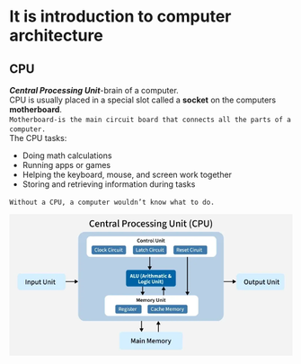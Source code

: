 # It is introduction to computer architecture
## CPU
***Central Processing Unit***-brain of a computer.  
CPU is usually placed in a special slot called a **socket** on the computers **motherboard**.  
`Motherboard-is the main circuit board that connects all the parts of a computer.`  
The CPU tasks:
+ Doing math calculations
+ Running apps or games
+ Helping the keyboard, mouse, and screen work together
+ Storing and retrieving information during tasks
  
`Without a CPU, a computer wouldn’t know what to do.`

![CPU Picture](https://github.com/nrzgit/learning-notes/blob/beabcdcb51107bebda5be27981fdab19f0ca11d2/computer-basics/CPU-Components-.webp)
